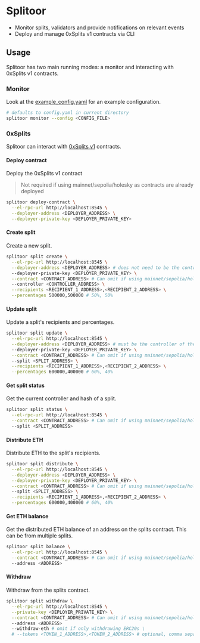 # Splitoor

- Monitor splits, validators and provide notifications on relevant events
- Deploy and manage 0xSplits v1 contracts via CLI

## Usage

Splitoor has two main running modes: a monitor and interacting with 0xSplits v1 contracts.

### Monitor

Look at the [example_config.yaml](./example_config.yaml) for an example configuration.

```bash
# defaults to config.yaml in current directory
splitoor monitor --config <CONFIG_FILE>
```

### 0xSplits

Splitoor can interact with [0xSplits v1](https://docs.splits.org/core/split) contracts.

#### Deploy contract

Deploy the 0xSplits v1 contract

> Not required if using mainnet/sepolia/holesky as contracts are already deployed

```bash
splitoor deploy-contract \
  --el-rpc-url http://localhost:8545 \
  --deployer-address <DEPLOYER_ADDRESS> \
  --deployer-private-key <DEPLOYER_PRIVATE_KEY>
```

#### Create split

Create a new split.

```bash
splitoor split create \
  --el-rpc-url http://localhost:8545 \
  --deployer-address <DEPLOYER_ADDRESS> # does not need to be the controller or a recipient \
  --deployer-private-key <DEPLOYER_PRIVATE_KEY> \
  --contract <CONTRACT_ADDRESS> # Can omit if using mainnet/sepolia/holesky \
  --controller <CONTROLLER_ADDRESS> \
  --recipients <RECIPIENT_1_ADDRESS>,<RECIPIENT_2_ADDRESS> \
  --percentages 500000,500000 # 50%, 50%
```

#### Update split

Update a split's recipients and percentages.

```bash
splitoor split update \
  --el-rpc-url http://localhost:8545 \
  --deployer-address <DEPLOYER_ADDRESS> # must be the controller of the split \
  --deployer-private-key <DEPLOYER_PRIVATE_KEY> \
  --contract <CONTRACT_ADDRESS> # Can omit if using mainnet/sepolia/holesky \
  --split <SPLIT_ADDRESS> \
  --recipients <RECIPIENT_1_ADDRESS>,<RECIPIENT_2_ADDRESS> \
  --percentages 600000,400000 # 60%, 40%
```

#### Get split status

Get the current controller and hash of a split.

```bash
splitoor split status \
  --el-rpc-url http://localhost:8545 \
  --contract <CONTRACT_ADDRESS> # Can omit if using mainnet/sepolia/holesky \
  --split <SPLIT_ADDRESS>
```

#### Distribute ETH

Distribute ETH to the split's recipients.

```bash
splitoor split distribute \
  --el-rpc-url http://localhost:8545 \
  --deployer-address <DEPLOYER_ADDRESS> \
  --deployer-private-key <DEPLOYER_PRIVATE_KEY> \
  --contract <CONTRACT_ADDRESS> # Can omit if using mainnet/sepolia/holesky \
  --split <SPLIT_ADDRESS> \
  --recipients <RECIPIENT_1_ADDRESS>,<RECIPIENT_2_ADDRESS> \
  --percentages 600000,400000 # 60%, 40%
```

#### Get ETH balance

Get the distributed ETH balance of an address on the splits contract. This can be from multiple splits.

```bash
splitoor split balance \
  --el-rpc-url http://localhost:8545 \
  --contract <CONTRACT_ADDRESS> # Can omit if using mainnet/sepolia/holesky \
  --address <ADDRESS>
```

#### Withdraw

Withdraw from the splits contract.

```bash
splitoor split withdraw \
  --el-rpc-url http://localhost:8545 \
  --private-key <DEPLOYER_PRIVATE_KEY> \
  --contract <CONTRACT_ADDRESS> # Can omit if using mainnet/sepolia/holesky \
  --address <ADDRESS>
  --withdraw-eth # omit if only withdrawing ERC20s \
  # --tokens <TOKEN_1_ADDRESS>,<TOKEN_2_ADDRESS> # optional, comma separated list of tokens addresses to withdraw
```
